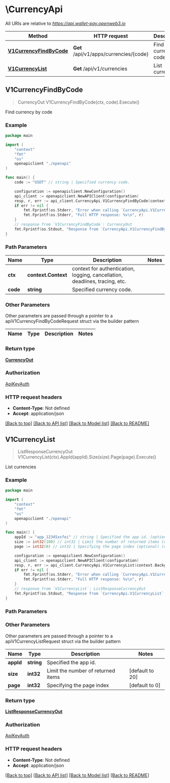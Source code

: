# \CurrencyApi

All URIs are relative to *https://api.wallet-pay.openweb3.io*

Method | HTTP request | Description
------------- | ------------- | -------------
[**V1CurrencyFindByCode**](CurrencyApi.md#V1CurrencyFindByCode) | **Get** /api/v1/apps/currencies/{code} | Find currency by code
[**V1CurrencyList**](CurrencyApi.md#V1CurrencyList) | **Get** /api/v1/currencies | List currencies



## V1CurrencyFindByCode

> CurrencyOut V1CurrencyFindByCode(ctx, code).Execute()

Find currency by code



### Example

```go
package main

import (
    "context"
    "fmt"
    "os"
    openapiclient "./openapi"
)

func main() {
    code := "USDT" // string | Specified currency code.

    configuration := openapiclient.NewConfiguration()
    api_client := openapiclient.NewAPIClient(configuration)
    resp, r, err := api_client.CurrencyApi.V1CurrencyFindByCode(context.Background(), code).Execute()
    if err != nil {
        fmt.Fprintf(os.Stderr, "Error when calling `CurrencyApi.V1CurrencyFindByCode``: %v\n", err)
        fmt.Fprintf(os.Stderr, "Full HTTP response: %v\n", r)
    }
    // response from `V1CurrencyFindByCode`: CurrencyOut
    fmt.Fprintf(os.Stdout, "Response from `CurrencyApi.V1CurrencyFindByCode`: %v\n", resp)
}
```

### Path Parameters


Name | Type | Description  | Notes
------------- | ------------- | ------------- | -------------
**ctx** | **context.Context** | context for authentication, logging, cancellation, deadlines, tracing, etc.
**code** | **string** | Specified currency code. | 

### Other Parameters

Other parameters are passed through a pointer to a apiV1CurrencyFindByCodeRequest struct via the builder pattern


Name | Type | Description  | Notes
------------- | ------------- | ------------- | -------------


### Return type

[**CurrencyOut**](CurrencyOut.md)

### Authorization

[ApiKeyAuth](../README.md#ApiKeyAuth)

### HTTP request headers

- **Content-Type**: Not defined
- **Accept**: application/json

[[Back to top]](#) [[Back to API list]](../README.md#documentation-for-api-endpoints)
[[Back to Model list]](../README.md#documentation-for-models)
[[Back to README]](../README.md)


## V1CurrencyList

> ListResponseCurrencyOut V1CurrencyList(ctx).AppId(appId).Size(size).Page(page).Execute()

List currencies



### Example

```go
package main

import (
    "context"
    "fmt"
    "os"
    openapiclient "./openapi"
)

func main() {
    appId := "app_12345xsfei" // string | Specified the app id. (optional)
    size := int32(100) // int32 | Limit the number of returned items (optional) (default to 20)
    page := int32(0) // int32 | Specifying the page index (optional) (default to 0)

    configuration := openapiclient.NewConfiguration()
    api_client := openapiclient.NewAPIClient(configuration)
    resp, r, err := api_client.CurrencyApi.V1CurrencyList(context.Background()).AppId(appId).Size(size).Page(page).Execute()
    if err != nil {
        fmt.Fprintf(os.Stderr, "Error when calling `CurrencyApi.V1CurrencyList``: %v\n", err)
        fmt.Fprintf(os.Stderr, "Full HTTP response: %v\n", r)
    }
    // response from `V1CurrencyList`: ListResponseCurrencyOut
    fmt.Fprintf(os.Stdout, "Response from `CurrencyApi.V1CurrencyList`: %v\n", resp)
}
```

### Path Parameters



### Other Parameters

Other parameters are passed through a pointer to a apiV1CurrencyListRequest struct via the builder pattern


Name | Type | Description  | Notes
------------- | ------------- | ------------- | -------------
 **appId** | **string** | Specified the app id. | 
 **size** | **int32** | Limit the number of returned items | [default to 20]
 **page** | **int32** | Specifying the page index | [default to 0]

### Return type

[**ListResponseCurrencyOut**](ListResponseCurrencyOut.md)

### Authorization

[ApiKeyAuth](../README.md#ApiKeyAuth)

### HTTP request headers

- **Content-Type**: Not defined
- **Accept**: application/json

[[Back to top]](#) [[Back to API list]](../README.md#documentation-for-api-endpoints)
[[Back to Model list]](../README.md#documentation-for-models)
[[Back to README]](../README.md)

